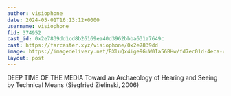 ```yaml
---
author: visiophone
date: 2024-05-01T16:13:12+0000
username: visiophone
fid: 374952
cast_id: 0x2e7839dd1cd8b26169ea40d3962bbba631a7649c
cast: https://farcaster.xyz/visiophone/0x2e7839dd
image: https://imagedelivery.net/BXluQx4ige9GuW0Ia56BHw/fd7ec01d-4eca-4ecc-d5f8-755128ab2e00/original
layout: post
---
```


DEEP TIME OF THE MEDIA
Toward an Archaeology of Hearing and Seeing by Technical Means
(Siegfried Zielinski, 2006)

<img src='https://imagedelivery.net/BXluQx4ige9GuW0Ia56BHw/fd7ec01d-4eca-4ecc-d5f8-755128ab2e00/original' alt='' referrerpolicy='no-referrer'/>
<img src='https://imagedelivery.net/BXluQx4ige9GuW0Ia56BHw/9139dba5-7175-4476-546d-b8d7d31e1400/original' alt='' referrerpolicy='no-referrer'/>
